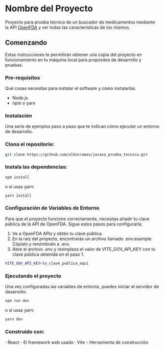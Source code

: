 # Nombre del Proyecto

Proyecto para prueba técnica de un buscador de medicamentos mediante la API [OpenFDA](https://open.fda.gov/apis/) y ver todas las características de los mismos.

## Comenzando

Estas instrucciones te permitirán obtener una copia del proyecto en funcionamiento en tu máquina local para propósitos de desarrollo y pruebas.

### Pre-requisitos

Qué cosas necesitas para instalar el software y cómo instalarlas.

- Node.js 
- npm o yarn

### Instalación

Una serie de ejemplos paso a paso que te indican cómo ejecutar un entorno de desarrollo.

### Clona el repositorio:

```bash
git clone https://github.com/albinramos/jaraxa_prueba_tecnica.git
```

### Instala las dependencias:

```bash
npm install
```

o si usas yarn:

```bash
yarn install
```

### Configuración de Variables de Entorno
Para que el proyecto funcione correctamente, necesitas añadir tu clave pública de la API de OpenFDA. Sigue estos pasos para configurarla:

1. Ve a OpenFDA APIs y obtén tu clave pública.
2. En la raíz del proyecto, encontrarás un archivo llamado .env.example. Cópialo y renómbralo a .env.
3. Abre el archivo .env y reemplaza el valor de VITE_GOV_API_KEY con tu clave pública obtenida en el paso 1.

```bash
VITE_GOV_API_KEY=tu_clave_publica_aqui
```

### Ejecutando el proyecto
Una vez configuradas las variables de entorno, puedes iniciar el servidor de desarrollo:

```bash
npm run dev
```

o si usas yarn:

```bash
yarn dev
```

### Construido con:
· React - El framework web usado
· Vite - Herramienta de construcción